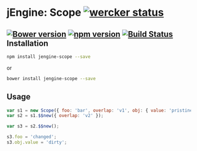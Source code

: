 jEngine: Scope [![wercker status](https://app.wercker.com/status/5171150383b23595c99e25435ccb0135/s "wercker status")](https://app.wercker.com/project/bykey/5171150383b23595c99e25435ccb0135)
================
[![Bower version](https://badge.fury.io/bo/jengine-scope.svg)](http://badge.fury.io/bo/jengine-scope)
[![npm version](https://badge.fury.io/js/jengine-scope.svg)](http://badge.fury.io/js/jengine-scope)
[![Build Status](https://travis-ci.org/jstools/scope.svg?branch=master)](https://travis-ci.org/jstools/scope)
Installation
------------
```.sh
npm install jengine-scope --save
```
  or
```.sh
bower install jengine-scope --save
```
Usage
-----
```.js
var s1 = new Scope({ foo: 'bar', overlap: 'v1', obj: { value: 'pristine' } });
var s2 = s1.$$new({ overlap: 'v2' });

var s3 = s2.$$new();

s3.foo = 'changed';
s3.obj.value = 'dirty';
```
